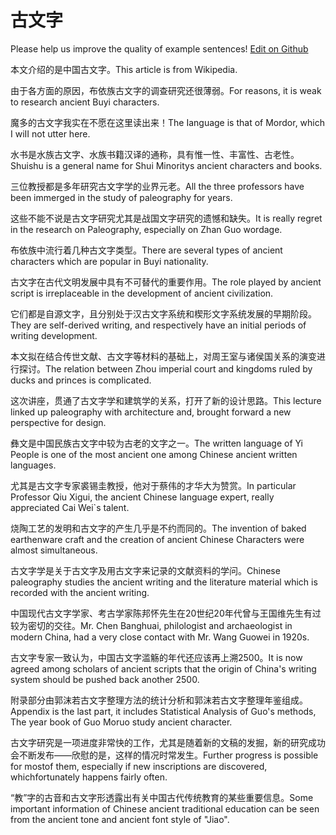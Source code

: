 # 古文字

Please help us improve the quality of example sentences! [Edit on Github](https://github.com/jiyushe/jiyu-example-sentence-source/blob/main/chinese/guwenzi.md)

<p><span class="chinese">本文介绍的是中国古文字。</span><span class="english">This article is from Wikipedia.</span></p>

<p><span class="chinese">由于各方面的原因，布依族古文字的调查研究还很薄弱。</span><span class="english">For reasons, it is weak to research ancient Buyi characters.</span></p>

<p><span class="chinese">魔多的古文字我实在不愿在这里读出来！</span><span class="english">The Ianguage is that of Mordor, which I wiII not utter here.</span></p>

<p><span class="chinese">水书是水族古文字、水族书籍汉译的通称，具有惟一性、丰富性、古老性。</span><span class="english">Shuishu is a general name for Shui Minoritys ancient characters and books.</span></p>

<p><span class="chinese">三位教授都是多年研究古文字学的业界元老。</span><span class="english">All the three professors have been immerged in the study of paleography for years.</span></p>

<p><span class="chinese">这些不能不说是古文字研究尤其是战国文字研究的遗憾和缺失。</span><span class="english">It is really regret in the research on Paleography, especially on Zhan Guo wordage.</span></p>

<p><span class="chinese">布依族中流行着几种古文字类型。</span><span class="english">There are several types of ancient characters which are popular in Buyi nationality.</span></p>

<p><span class="chinese">古文字在古代文明发展中具有不可替代的重要作用。</span><span class="english">The role played by ancient script is irreplaceable in the development of ancient civilization.</span></p>

<p><span class="chinese">它们都是自源文字，且分别处于汉古文字系统和楔形文字系统发展的早期阶段。</span><span class="english">They are self-derived writing, and respectively have an initial periods of writing development.</span></p>

<p><span class="chinese">本文拟在结合传世文献、古文字等材料的基础上，对周王室与诸侯国关系的演变进行探讨。</span><span class="english">The relation between Zhou imperial court and kingdoms ruled by ducks and princes is complicated.</span></p>

<p><span class="chinese">这次讲座，贯通了古文字学和建筑学的关系，打开了新的设计思路。</span><span class="english">This lecture linked up paleography with architecture and, brought forward a new perspective for design.</span></p>

<p><span class="chinese">彝文是中国民族古文字中较为古老的文字之一。</span><span class="english">The written language of Yi People is one of the most ancient one among Chinese ancient written languages.</span></p>

<p><span class="chinese">尤其是古文字专家裘锡圭教授，他对于蔡伟的才华大为赞赏。</span><span class="english">In particular Professor Qiu Xigui, the ancient Chinese language expert, really appreciated Cai Wei`s talent.</span></p>

<p><span class="chinese">烧陶工艺的发明和古文字的产生几乎是不约而同的。</span><span class="english">The invention of baked earthenware craft and the creation of ancient Chinese Characters were almost simultaneous.</span></p>

<p><span class="chinese">古文字学是关于古文字及用古文字来记录的文献资料的学问。</span><span class="english">Chinese paleography studies the ancient writing and the literature material which is recorded with the ancient writing.</span></p>

<p><span class="chinese">中国现代古文字学家、考古学家陈邦怀先生在20世纪20年代曾与王国维先生有过较为密切的交往。</span><span class="english">Mr. Chen Banghuai, philologist and archaeologist in modern China, had a very close contact with Mr. Wang Guowei in 1920s.</span></p>

<p><span class="chinese">古文字专家一致认为，中国古文字滥觞的年代还应该再上溯2500。</span><span class="english">It is now agreed among scholars of ancient scripts that the origin of China's writing system should be pushed back another 2500.</span></p>

<p><span class="chinese">附录部分由郭沫若古文字整理方法的统计分析和郭沫若古文字整理年鉴组成。</span><span class="english">Appendix is the last part, it includes Statistical Analysis of Guo's methods, The year book of Guo Moruo study ancient character.</span></p>

<p><span class="chinese">古文字研究是一项进度非常快的工作，尤其是随着新的文稿的发掘，新的研究成功会不断发布——欣慰的是，这样的情况时常发生。</span><span class="english">Further progress is possible for mostof them, especially if new inscriptions are discovered, whichfortunately happens fairly often.</span></p>

<p><span class="chinese">“教”字的古音和古文字形透露出有关中国古代传统教育的某些重要信息。</span><span class="english">Some important information of Chinese ancient traditional education can be seen from the ancient tone and ancient font style of "Jiao".</span></p>

